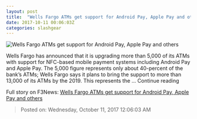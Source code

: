 ```yaml
---
layout: post
title:  "Wells Fargo ATMs get support for Android Pay, Apple Pay and others"
date: 2017-10-11 00:06:03Z
categories: slashgear
---
```


![Wells Fargo ATMs get support for Android Pay, Apple Pay and others](https://c.slashgear.com/wp-content/uploads/2017/10/wsfgo.jpg)

Wells Fargo has announced that it is upgrading more than 5,000 of its ATMs with support for NFC-based mobile payment systems including Android Pay and Apple Pay. The 5,000 figure represents only about 40-percent of the bank’s ATMs; Wells Fargo says it plans to bring the support to more than 13,000 of its ATMs by the 2019. This represents the … Continue reading


Full story on F3News: [Wells Fargo ATMs get support for Android Pay, Apple Pay and others](http://www.f3nws.com/n/HWWsmC)

> Posted on: Wednesday, October 11, 2017 12:06:03 AM

